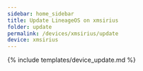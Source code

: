```yaml
---
sidebar: home_sidebar
title: Update LineageOS on xmsirius
folder: update
permalink: /devices/xmsirius/update
device: xmsirius
---
```

{% include templates/device_update.md %}
